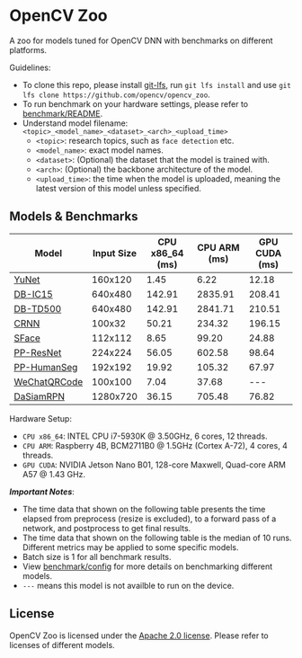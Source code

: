 # OpenCV Zoo

A zoo for models tuned for OpenCV DNN with benchmarks on different platforms.

Guidelines:
- To clone this repo, please install [git-lfs](https://git-lfs.github.com/), run `git lfs install` and use `git lfs clone https://github.com/opencv/opencv_zoo`.
- To run benchmark on your hardware settings, please refer to [benchmark/README](./benchmark/README.md).
- Understand model filename: `<topic>_<model_name>_<dataset>_<arch>_<upload_time>`
    - `<topic>`: research topics, such as `face detection` etc.
    - `<model_name>`: exact model names.
    - `<dataset>`: (Optional) the dataset that the model is trained with.
    - `<arch>`: (Optional) the backbone architecture of the model.
    - `<upload_time>`: the time when the model is uploaded, meaning the latest version of this model unless specified.

## Models & Benchmarks

| Model | Input Size | CPU x86_64 (ms) | CPU ARM (ms) | GPU CUDA (ms) |
|-------|------------|-----------------|--------------|---------------|
| [YuNet](./models/face_detection_yunet)   | 160x120 | 1.45   | 6.22    | 12.18 |
| [DB-IC15](./models/text_detection_db)    | 640x480 | 142.91 | 2835.91 | 208.41 |
| [DB-TD500](./models/text_detection_db)   | 640x480 | 142.91 | 2841.71 | 210.51 |
| [CRNN](./models/text_recognition_crnn)   | 100x32  | 50.21  | 234.32  | 196.15 |
| [SFace](./models/face_recognition_sface) | 112x112 | 8.65 | 99.20 | 24.88 |
| [PP-ResNet](./models/image_classification_ppresnet) | 224x224 | 56.05 | 602.58 | 98.64 |
| [PP-HumanSeg](./models/human_segmentation_pphumanseg) | 192x192 | 19.92 | 105.32 | 67.97 |
| [WeChatQRCode](./models/qrcode_wechatqrcode) | 100x100 | 7.04 | 37.68 | --- |
| [DaSiamRPN](./models/object_tracking_dasiamrpn) | 1280x720 | 36.15 | 705.48 | 76.82 |

Hardware Setup:
- `CPU x86_64`: INTEL CPU i7-5930K @ 3.50GHz, 6 cores, 12 threads.
- `CPU ARM`: Raspberry 4B, BCM2711B0 @ 1.5GHz (Cortex A-72), 4 cores, 4 threads.
- `GPU CUDA`: NVIDIA Jetson Nano B01, 128-core Maxwell, Quad-core ARM A57 @ 1.43 GHz.

***Important Notes***:
- The time data that shown on the following table presents the time elapsed from preprocess (resize is excluded), to a forward pass of a network, and postprocess to get final results.
- The time data that shown on the following table is the median of 10 runs. Different metrics may be applied to some specific models.
- Batch size is 1 for all benchmark results.
- View [benchmark/config](./benchmark/config) for more details on benchmarking different models.
- `---` means this model is not availble to run on the device.

## License

OpenCV Zoo is licensed under the [Apache 2.0 license](./LICENSE). Please refer to licenses of different models.
